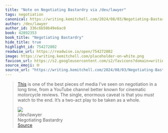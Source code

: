 ```yaml
---
title: "Note on Negotiating Bastardry via /dev/lawyer"
tags: negotiation
canonical: https://writing.kemitchell.com/2024/08/03/Negotiating-Bastardry
author: /dev/lawyer
author_id: 336c6b50b49e6ac0
book: 42892353
book_title: "Negotiating Bastardry"
hide_title: true
highlight_id: 754272802
readwise_url: https://readwise.io/open/754272802
image: https://writing.kemitchell.com/placeholder-on-white.png
favicon_url: https://s2.googleusercontent.com/s2/favicons?domain=writing.kemitchell.com
source_emoji: 🌐
source_url: "https://writing.kemitchell.com/2024/08/03/Negotiating-Bastardry#:~:text=,as%20a%20whole."
---
```


> [This](https://www.youtube.com/watch?v=Fbr3JZAXDxA) is one of the best pieces of media I’ve seen on negotiation in a long time, from a YouTube channel better known for cinematic motorcycle reviews. The single, enormous caveat is that you *must* watch to the end. It’s a two-act play to be taken as a whole.
> <div class="quoteback-footer"><div class="quoteback-avatar"><img class="mini-favicon" src="https://s2.googleusercontent.com/s2/favicons?domain=writing.kemitchell.com"></div><div class="quoteback-metadata"><div class="metadata-inner"><span style="display:none">FROM:</span><div aria-label="/dev/lawyer" class="quoteback-author"> /dev/lawyer</div><div aria-label="Negotiating Bastardry" class="quoteback-title"> Negotiating Bastardry</div></div></div><div class="quoteback-backlink"><a target="_blank" aria-label="go to the full text of this quotation" rel="noopener" href="https://writing.kemitchell.com/2024/08/03/Negotiating-Bastardry#:~:text=,as%20a%20whole." class="quoteback-arrow"> Source</a></div></div>